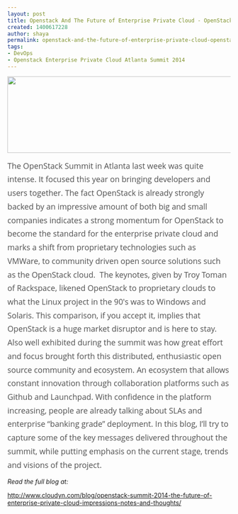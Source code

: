 ```yaml
---
layout: post
title: Openstack And The Future of Enterprise Private Cloud - OpenStack Summit 2014
created: 1400617228
author: shaya
permalink: openstack-and-the-future-of-enterprise-private-cloud-openstack-summit-2014
tags:
- DevOps
- Openstack Enterprise Private Cloud Atlanta Summit 2014
---
```

<p><img alt="" src="{% asset_path default/header.PNG %}" style="width: 566px; height: 173px;" /></p>

<p><span style="color: rgb(81, 81, 81); font-family: 'Open Sans'; font-size: 17.77777862548828px; line-height: 30.72222328186035px;">The OpenStack Summit in Atlanta last week was quite intense.&nbsp;It focused this year on bringing developers and users together. The fact OpenStack is already strongly backed by an impressive amount of both big and small companies indicates a strong momentum for OpenStack to become the standard for the enterprise private cloud and marks a shift from proprietary technologies such as VMWare, to community driven open source solutions such as the OpenStack cloud. &nbsp;The keynotes, given by Troy Toman of Rackspace, likened OpenStack to proprietary clouds to what the Linux project in the 90&prime;s was to Windows and Solaris. This comparison, if you accept it, implies that OpenStack is a huge market disruptor and is here to stay. Also well exhibited during the summit was how great effort and focus brought forth this distributed, enthusiastic open source community and ecosystem. An ecosystem that allows constant innovation through collaboration platforms such as Github and Launchpad. With confidence in the platform increasing, people are already talking about SLAs and enterprise &ldquo;banking grade&rdquo; deployment. In this blog, I&rsquo;ll try to capture some of the key messages delivered throughout the summit, while putting emphasis on the current stage, trends and visions of the project.</span></p>

<p><span style="font-size:14px;"><em>Read the full blog at:</em></span></p>

<p><a href="http://www.cloudyn.com/blog/openstack-summit-2014-the-future-of-enterprise-private-cloud-impressions-notes-and-thoughts/">http://www.cloudyn.com/blog/openstack-summit-2014-the-future-of-enterprise-private-cloud-impressions-notes-and-thoughts/</a></p>

<p>&nbsp;</p>
